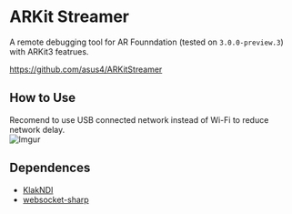 # ARKit Streamer

A remote debugging tool for AR Founndation (tested on `3.0.0-preview.3`) with ARKit3 featrues. 

https://github.com/asus4/ARKitStreamer

## How to Use


Recomend to use USB connected network instead of Wi-Fi to reduce network delay.  
![Imgur](https://imgur.com/4YVbIUP.png)




## Dependences

- [KlakNDI](https://github.com/keijiro/KlakNDI/)
- [websocket-sharp](https://github.com/sta/websocket-sharp/)


